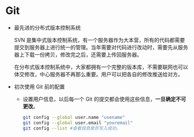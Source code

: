 Git
===

* 最先进的分布式版本控制系统

  SVN 是集中式版本控制系统，有一个服务器作为大本营，所有的代码都需要提交到服务器上进行统一的管理。当年需要对代码进行改动时，需要先从服务器上下载一份拷贝，修改完之后，还需要上传回服务器。

  在分布式版本控制系统中，大家都拥有一个完整的版本库，不需要联网也可以体交修改，中心服务器不再那么重要。用户可以把各自的修改推送给对方。

* 初次使用 Git 前的配置

  - 设置用户信息，以后每一个 Git 的提交都会使用这些信息，**一旦确定不可更改**。

    ```bash
    git config --global user.name "usename"
    git config --global user.email "youremail"
    git config --list #查看信息是否写入成功。
    ```






